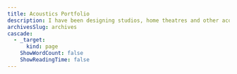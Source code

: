 ```yaml
---
title: Acoustics Portfolio
description: I have been designing studios, home theatres and other acoustic spaces for my cleints on Fiverr.
archivesSlug: archives
cascade:
  - _target:
      kind: page
    ShowWordCount: false
    ShowReadingTime: false
---
```

